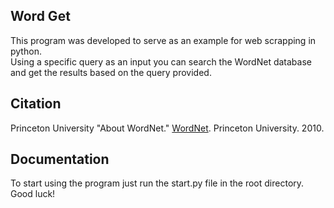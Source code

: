 ## Word Get

This program was developed to serve as an example for web scrapping in python.
<br>
Using a specific query as an input you can search the WordNet database and get the results based on the query provided.

## Citation

Princeton University "About WordNet." <a href="https://wordnet.princeton.edu/">WordNet<a>. Princeton University. 2010. 

## Documentation

To start using the program just run the start.py file in the root directory.
<br>
Good luck!
